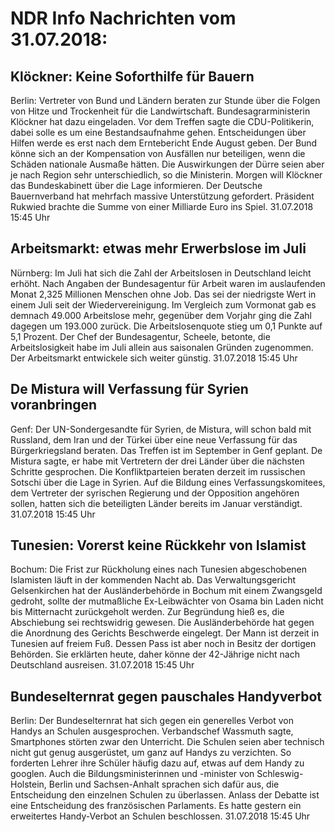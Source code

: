 # NDR Info Nachrichten vom 31.07.2018:


## Klöckner: Keine Soforthilfe für Bauern
Berlin:        Vertreter von Bund und Ländern beraten zur Stunde über die Folgen von Hitze und Trockenheit für die Landwirtschaft. Bundesagrarministerin Klöckner hat dazu eingeladen. Vor dem Treffen sagte die CDU-Politikerin, dabei solle es um eine Bestandsaufnahme gehen. Entscheidungen über Hilfen werde es erst nach dem Erntebericht Ende August geben. Der Bund könne sich an der Kompensation von Ausfällen nur beteiligen, wenn die Schäden nationale Ausmaße hätten. Die Auswirkungen der Dürre seien aber je nach Region sehr unterschiedlich, so die Ministerin. Morgen will Klöckner das Bundeskabinett über die Lage informieren. Der Deutsche Bauernverband hat mehrfach massive Unterstützung gefordert. Präsident Rukwied brachte die Summe von einer Milliarde Euro ins Spiel. 31.07.2018 15:45 Uhr 

## Arbeitsmarkt: etwas mehr Erwerbslose im Juli
Nürnberg: Im Juli hat sich die Zahl der Arbeitslosen in Deutschland leicht erhöht. Nach Angaben der Bundesagentur für Arbeit waren im auslaufenden Monat 2,325 Millionen Menschen ohne Job. Das sei der niedrigste Wert in einem Juli seit der Wiedervereinigung. Im Vergleich zum Vormonat gab es demnach 49.000 Arbeitslose mehr, gegenüber dem Vorjahr ging die Zahl dagegen um 193.000 zurück. Die Arbeitslosenquote stieg um 0,1 Punkte auf 5,1 Prozent. Der Chef der Bundesagentur, Scheele, betonte, die Arbeitslosigkeit habe im Juli allein aus saisonalen Gründen zugenommen. Der Arbeitsmarkt entwickele sich weiter günstig. 31.07.2018 15:45 Uhr 

## De Mistura will Verfassung für Syrien voranbringen
Genf: Der UN-Sondergesandte für Syrien, de Mistura, will schon bald mit Russland, dem Iran und der Türkei über eine neue Verfassung für das Bürgerkriegsland beraten. Das Treffen ist im September in Genf geplant. De Mistura sagte, er habe mit Vertretern der drei Länder über die nächsten Schritte gesprochen. Die Konfliktparteien beraten derzeit im russischen Sotschi über die Lage in Syrien. Auf die Bildung eines Verfassungskomitees, dem Vertreter der syrischen Regierung und der Opposition angehören sollen, hatten sich die beteiligten Länder bereits im Januar verständigt. 31.07.2018 15:45 Uhr 

## Tunesien: Vorerst keine Rückkehr von Islamist
Bochum:	   Die Frist zur Rückholung eines nach Tunesien abgeschobenen Islamisten läuft in der kommenden Nacht ab. Das Verwaltungsgericht Gelsenkirchen hat der Ausländerbehörde in Bochum mit einem Zwangsgeld gedroht, sollte der mutmaßliche Ex-Leibwächter von Osama bin Laden nicht bis Mitternacht zurückgeholt werden. Zur Begründung hieß es, die Abschiebung sei rechtswidrig gewesen. Die Ausländerbehörde hat gegen die Anordnung des Gerichts Beschwerde eingelegt. Der Mann ist derzeit in Tunesien auf freiem Fuß. Dessen Pass ist aber noch in Besitz der dortigen Behörden. Sie erklärten heute, daher könne der 42-Jährige nicht nach Deutschland ausreisen. 31.07.2018 15:45 Uhr 

## Bundeselternrat gegen pauschales Handyverbot
Berlin: Der Bundeselternrat hat sich gegen ein generelles Verbot von Handys an Schulen ausgesprochen. Verbandschef Wassmuth sagte, Smartphones störten zwar den Unterricht. Die Schulen seien aber technisch nicht gut genug ausgerüstet, um ganz auf Handys zu verzichten. So forderten Lehrer ihre Schüler häufig dazu auf, etwas auf dem Handy zu googlen. Auch die Bildungsministerinnen und -minister von Schleswig-Holstein, Berlin und Sachsen-Anhalt sprachen sich dafür aus, die Entscheidung den einzelnen Schulen zu überlassen. Anlass der Debatte ist eine Entscheidung des französischen Parlaments. Es hatte gestern ein erweitertes Handy-Verbot an Schulen beschlossen. 31.07.2018 15:45 Uhr 
